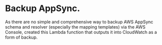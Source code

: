 # Backup AppSync.

As there are no simple and comprehensive way to backup AWS AppSync schema and resolver (especially the mapping templates) via the AWS Console, created this Lambda function that outputs it into CloudWatch as a form of backup.

